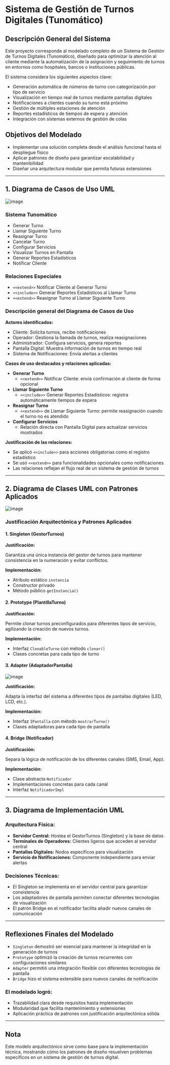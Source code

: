 # Sistema de Gestión de Turnos Digitales (Tunomático)

## Descripción General del Sistema

Este proyecto corresponde al modelado completo de un Sistema de Gestión de Turnos Digitales (Tunomático), diseñado para optimizar la atención al cliente mediante la automatización de la asignación y seguimiento de turnos en entornos como hospitales, bancos o instituciones públicas.

El sistema considera los siguientes aspectos clave:

- Generación automática de números de turno con categorización por tipo de servicio
- Visualización en tiempo real de turnos mediante pantallas digitales
- Notificaciones a clientes cuando su turno está próximo
- Gestión de múltiples estaciones de atención
- Reportes estadísticos de tiempos de espera y atención
- Integración con sistemas externos de gestión de colas

## Objetivos del Modelado

- Implementar una solución completa desde el análisis funcional hasta el despliegue físico
- Aplicar patrones de diseño para garantizar escalabilidad y mantenibilidad
- Diseñar una arquitectura modular que permita futuras extensiones

---

## 1. Diagrama de Casos de Uso UML
![image](https://github.com/user-attachments/assets/6804f90b-31e8-42e0-b494-def35907457f)

### Sistema Tunomático

- Generar Turno
- Llamar Siguiente Turno
- Reasignar Turno
- Cancelar Turno
- Configurar Servicios
- Visualizar Turnos en Pantalla
- Generar Reportes Estadísticos
- Notificar Cliente

### Relaciones Especiales

- `<<extend>>` Notificar Cliente al Generar Turno
- `<<include>>` Generar Reportes Estadísticos al Llamar Turno
- `<<extend>>` Reasignar Turno al Llamar Siguiente Turno

### Descripción general del Diagrama de Casos de Uso

**Actores identificados:**

- Cliente: Solicita turnos, recibe notificaciones
- Operador: Gestiona la llamada de turnos, realiza reasignaciones
- Administrador: Configura servicios, genera reportes
- Pantalla Digital: Muestra información de turnos en tiempo real
- Sistema de Notificaciones: Envía alertas a clientes

**Casos de uso destacados y relaciones aplicadas:**

- **Generar Turno**
  - `<<extend>>` Notificar Cliente: envía confirmación al cliente de forma opcional
- **Llamar Siguiente Turno**
  - `<<include>>` Generar Reportes Estadísticos: registra automáticamente tiempos de espera
- **Reasignar Turno**
  - `<<extend>>` de Llamar Siguiente Turno: permite reasignación cuando el turno no es atendido
- **Configurar Servicios**
  - Relación directa con Pantalla Digital para actualizar servicios mostrados

**Justificación de las relaciones:**

- Se aplicó `<<include>>` para acciones obligatorias como el registro estadístico
- Se usó `<<extend>>` para funcionalidades opcionales como notificaciones
- Las relaciones reflejan el flujo real de un sistema de gestión de turnos

---

## 2. Diagrama de Clases UML con Patrones Aplicados
![image](https://github.com/user-attachments/assets/b43ecf84-a708-41f7-8b45-1b3d8b1156e6)

### Justificación Arquitectónica y Patrones Aplicados

#### 1. Singleton (GestorTurnos)

**Justificación:**

Garantiza una única instancia del gestor de turnos para mantener consistencia en la numeración y evitar conflictos.

**Implementación:**

- Atributo estático `instancia`
- Constructor privado
- Método público `getInstancia()`

#### 2. Prototype (PlantillaTurno)

**Justificación:**

Permite clonar turnos preconfigurados para diferentes tipos de servicio, agilizando la creación de nuevos turnos.

**Implementación:**

- Interfaz `ClonableTurno` con método `clonar()`
- Clases concretas para cada tipo de turno

#### 3. Adapter (AdaptadorPantalla)
![image](https://github.com/user-attachments/assets/3a88430e-630e-4b81-b526-2102c0e5ccb0)

**Justificación:**

Adapta la interfaz del sistema a diferentes tipos de pantallas digitales (LED, LCD, etc.).

**Implementación:**

- Interfaz `IPantalla` con método `mostrarTurno()`
- Clases adaptadoras para cada tipo de pantalla

#### 4. Bridge (Notificador)

**Justificación:**

Separa la lógica de notificación de los diferentes canales (SMS, Email, App).

**Implementación:**

- Clase abstracta `Notificador`
- Implementaciones concretas para cada canal
- Interfaz `NotificadorImpl`

---

## 3. Diagrama de Implementación UML

### Arquitectura Física:

- **Servidor Central:** Hostea el GestorTurnos (Singleton) y la base de datos
- **Terminales de Operadores:** Clientes ligeros que acceden al servidor central
- **Pantallas Digitales:** Nodos específicos para visualización
- **Servicio de Notificaciones:** Componente independiente para enviar alertas

### Decisiones Técnicas:

- El Singleton se implementa en el servidor central para garantizar consistencia
- Los adaptadores de pantalla permiten conectar diferentes tecnologías de visualización
- El patrón Bridge en el notificador facilita añadir nuevos canales de comunicación

---

## Reflexiones Finales del Modelado

- `Singleton` demostró ser esencial para mantener la integridad en la generación de turnos
- `Prototype` optimizó la creación de turnos recurrentes con configuraciones similares
- `Adapter` permitió una integración flexible con diferentes tecnologías de pantalla
- `Bridge` hizo el sistema extensible para nuevos canales de notificación

### El modelado logró:

- Trazabilidad clara desde requisitos hasta implementación
- Modularidad que facilita mantenimiento y extensiones
- Aplicación práctica de patrones con justificación arquitectónica sólida

---

## Nota

Este modelo arquitectónico sirve como base para la implementación técnica, mostrando cómo los patrones de diseño resuelven problemas específicos en un sistema de gestión de turnos digital.
